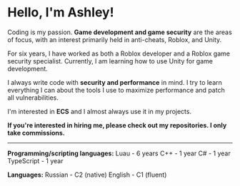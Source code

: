 # Hello, I'm Ashley!

Coding is my passion. **Game development and game security** are the areas of focus, with an interest primarily held in anti-cheats, Roblox, and Unity.

For six years, I have worked as both a Roblox developer and a Roblox game security specialist. Currently, I am learning how to use Unity for game development.

I always write code with **security and performance** in mind. I try to learn everything I can about the tools I use to maximize performance and patch all vulnerabilities.

I'm interested in **ECS** and I almost always use it in my projects.

**If you're interested in hiring me, please check out my repositories. I only take commissions.**

---

**Programming/scripting languages:**
	Luau - 6 years
	C++ - 1 year
	C# - 1 year
	TypeScript - 1 year

**Languages:**
	Russian - C2 (native)
	English - C1 (fluent)
